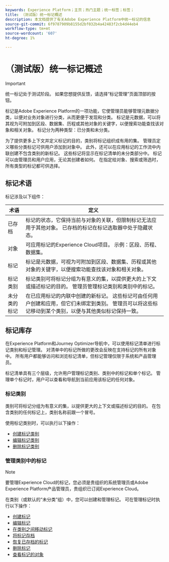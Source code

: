 ```yaml
---
keywords: Experience Platform；主页；热门主题；统一标签；标签；
title: （测试版）统一标记概述
description: 本文档提供了有关Adobe Experience Platform中统一标记的信息
source-git-commit: 6f9787909b8155d2bf032b4a42483f2cb4d44eb4
workflow-type: tm+mt
source-wordcount: '607'
ht-degree: 1%

---
```


# （测试版）统一标记概述

>[!IMPORTANT]
>
>统一标记处于测试阶段。 如果您想提供反馈，请选择“标记管理”页面顶部的按钮。

标记是Adobe Experience Platform的一项功能，它使管理员能够管理元数据分类，以便对业务对象进行分类，从而更便于发现和分类。 标记是元数据，可以将其视为可附加到区段、数据集、历程或其他对象的关键字，以便搜索功能查找该对象和相关对象。 标记分为两种类型：已分类和未分类。

为了提供更多上下文并定义标记的目的，类别将标记组织成有用的集。 管理员定义哪些分类标记可供用户添加到对象中。 此外，还可以在应用标记的工作流中内联创建不包含类别的新标记。 这些标记将显示在标记清单的未分类部分中。 标记可以由管理员和用户应用，无论其创建者如何。 在指定给对象、搜索或筛选时，所有类型的标记都可供选择。

## 标记术语

标记涉及以下组件：

| 术语 | 定义 |
| --- | --- |
| 已存档 | 标记的状态，它保持当前与对象的关联，但限制标记无法应用于其他对象。  已存档的标记在标记选取器中处于隐藏状态。 |
| 对象 | 可应用标记的Experience Cloud项目。  示例：区段、历程、数据集。 |
| 标记 | 标记是元数据，可视为可附加到区段、数据集、历程或其他对象的关键字，以便搜索功能查找该对象和相关对象。 |
| 标记类别 | 标记类别可将标记分组为有意义的集，以提供更大的上下文或描述标记的目的。  管理员管理标记类别和类别中的标记。 |
| 未分类的标记 | 在已应用标记的内联中创建的新标记。 这些标记可由任何用户创建和应用，但它们未绑定到类别。  管理员可以将这些标记移动到某个类别，以便与其他类似标记保持一致。 |

## 标记库存

在Experience Platform和Journey Optimizer导航中，可以使用标记清单进行标记类别和标记管理。 对清单中的标记所做的更改会反映在支持标记的所有对象中。 所有用户都能够访问和浏览标记清单，但标记管理仅限于系统和产品管理员。

标记清单具有三个层级，允许用户管理标记类别、类别中的标记和单个标记。 管理单个标记时，用户可以查看和导航到当前应用该标记的任何对象。

### 标记类别

类别可将标记分组为有意义的集，以提供更大的上下文或描述标记的目的。 在包含类别的任何标记上，类别名称前跟一个冒号。

使用标记类别时，可以执行以下操作：

* [创建标记类别](./ui/tags-categories.md#create-tag-category)
* [编辑标记类别](./ui/tags-categories.md#edit-tag-category-edit-tag-category)
* [删除标记类别](./ui/tags-categories.md#delete-tag-category-delete-tag-category)

### 管理类别中的标记

>[!NOTE]
>
>要管理Experience Cloud的标记，您必须是贵组织的系统管理员或Adobe Experience Platform产品管理员，贵组织已订阅Experience Cloud。

在类别（或默认的“未分类”组）中，您可以创建和管理标记。 可在管理标记时执行以下操作：

* [创建标记](./ui/managing-tags.md#create-a-tag-create-tag)
* [编辑标记](./ui/managing-tags.md#edit-a-tag-edit-tag)
* [在类别之间移动标记](./ui/managing-tags.md#move-a-tag-between-categories-move-tag)
* [将标记存档](./ui/managing-tags.md#archive-a-tag-archive-tag)
* [恢复已存档的标记](./ui/managing-tags.md#restore-an-archived-tag-restore-archived-tag)
* [删除标记](./ui/managing-tags.md#delete-a-tag-delete-tag)
* [查看标记的对象](./ui/managing-tags.md#viewing-tagged-objects-view-tagged)
